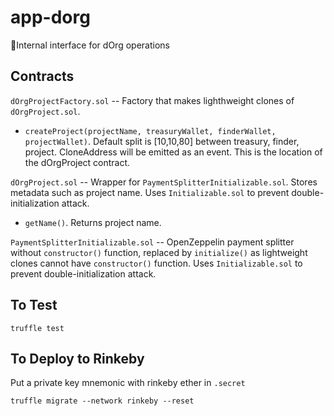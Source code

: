 # app-dorg
📱Internal interface for dOrg operations


## Contracts

`dOrgProjectFactory.sol` -- Factory that makes lighthweight clones of `dOrgProject.sol`. 

- `createProject(projectName, treasuryWallet, finderWallet, projectWallet)`. Default split is [10,10,80] between treasury, finder, project. CloneAddress will be emitted as an event. This is the location of the dOrgProject contract. 

`dOrgProject.sol` -- Wrapper for `PaymentSplitterInitializable.sol`. Stores metadata such as project name. Uses `Initializable.sol` to prevent double-initialization attack.

- `getName()`. Returns project name. 

`PaymentSplitterInitializable.sol` -- OpenZeppelin payment splitter without `constructor()` function, replaced by `initialize()` as lightweight clones cannot have `constructor()` function. Uses `Initializable.sol` to prevent double-initialization attack. 

## To Test

`truffle test`

## To Deploy to Rinkeby

Put a private key mnemonic with rinkeby ether in `.secret`

`truffle migrate --network rinkeby --reset`